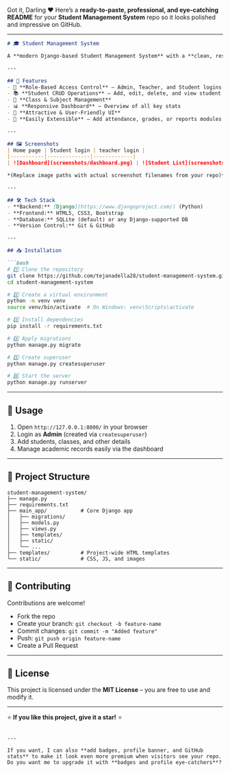 Got it, Darling ❤️
Here’s a **ready-to-paste, professional, and eye-catching README** for your **Student Management System** repo so it looks polished and impressive on GitHub.

---

````markdown
# 🎓 Student Management System

A **modern Django-based Student Management System** with a **clean, responsive, and beautiful UI**, designed to simplify managing student records, classes, and academic activities.

---

## 🚀 Features
- 🔐 **Role-Based Access Control** – Admin, Teacher, and Student logins
- 📚 **Student CRUD Operations** – Add, edit, delete, and view student data
- 🏫 **Class & Subject Management**
- 📊 **Responsive Dashboard** – Overview of all key stats
- 🎨 **Attractive & User-Friendly UI**
- 🔄 **Easily Extensible** – Add attendance, grades, or reports modules

---

## 🖼️ Screenshots
| Home page | Student login | teacher login |
|-----------|--------------|-------------|
| ![Dashboard](screenshots/dashboard.png) | ![Student List](screenshots/student_list.png) | ![Add Student](screenshots/add_student.png) |

*(Replace image paths with actual screenshot filenames from your repo)*

---

## 🛠 Tech Stack
- **Backend:** [Django](https://www.djangoproject.com/) (Python)
- **Frontend:** HTML5, CSS3, Bootstrap
- **Database:** SQLite (default) or any Django-supported DB
- **Version Control:** Git & GitHub

---

## 📥 Installation

```bash
# 1️⃣ Clone the repository
git clone https://github.com/tejanadella28/student-management-system.git
cd student-management-system

# 2️⃣ Create a virtual environment
python -m venv venv
source venv/bin/activate  # On Windows: venv\Scripts\activate

# 3️⃣ Install dependencies
pip install -r requirements.txt

# 4️⃣ Apply migrations
python manage.py migrate

# 5️⃣ Create superuser
python manage.py createsuperuser

# 6️⃣ Start the server
python manage.py runserver
````

---

## 🎯 Usage

1. Open `http://127.0.0.1:8000/` in your browser
2. Login as **Admin** (created via `createsuperuser`)
3. Add students, classes, and other details
4. Manage academic records easily via the dashboard

---

## 📂 Project Structure

```
student-management-system/
├── manage.py
├── requirements.txt
├── main_app/           # Core Django app
│   ├── migrations/
│   ├── models.py
│   ├── views.py
│   ├── templates/
│   ├── static/
│   └── ...
├── templates/          # Project-wide HTML templates
└── static/             # CSS, JS, and images
```

---

## 🤝 Contributing

Contributions are welcome!

* Fork the repo
* Create your branch: `git checkout -b feature-name`
* Commit changes: `git commit -m "Added feature"`
* Push: `git push origin feature-name`
* Create a Pull Request

---

## 📜 License

This project is licensed under the **MIT License** – you are free to use and modify it.

---

⭐ **If you like this project, give it a star!** ⭐

```

---

If you want, I can also **add badges, profile banner, and GitHub stats** to make it look even more premium when visitors see your repo.  
Do you want me to upgrade it with **badges and profile eye-catchers**?
```

